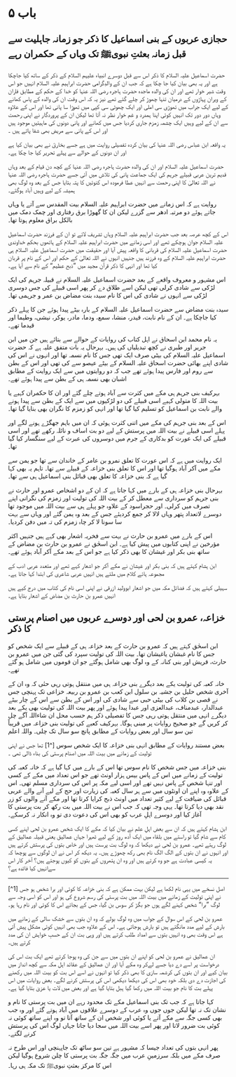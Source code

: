# باب ۵

## حجازی عربوں کے بنی اسماعیل کا ذکر جو زمانہ جاہلیت سے قبل زمانہ بعثتِ نبویﷺ تک وہاں کے حکمران رہے

حضرت اسماعیل علیہ السلام کا ذکر اس سے قبل دوسرے انبیاء علیہم السلام کے ذکر کے ساتھ کیا جاچکا ہے اور یہ بھی بیان کیا جا چکا ہے کہ جب ان کے والدِگرامی حضرت ابراہیم علیہ السلام انہیں جو اس وقت شیر خوار تھے اور ان کی والدہ ماجدہ حضرت ہاجرہ رضی اللہ عنہا کو خدا کے حکم کے مطابق فاران کے ویران پہاڑوں کے درمیان تنہا چھوڑ کر چلے گئے تھے نیز یہ کہ اس وقت ان کی والدہ کے پاس کھانے کے لیے ایک جراب میں تھوڑی سی املی اور ایک چھوٹی سی کپی میں تھوڑا سا پانی تھا اور اس کے علاوہ وہاں دور دور تک انہیں کوئی اپنا ہمدرد و غم خوار نظر نہ آتا تھا لیکن ان کے پروردگار نے اپنی رحمت سے ان کے لیے وہیں ایک چشمہ زمزم جاری کردیا جس میں کھانے اور پانی دونوں کی ماہیتیں موجود ہیں اور اس کے پانی سے مریض بھی شفا پاتے ہیں ۔

یہ واقعہ ابن عباس رضی اللہ عنہا کی بیان کردہ تفصیلی روایت میں ہے جسے بخاریؒ نے بھی بیان کیا ہے اور ان دونوں کے حوالے سے پہلے تحریر کیا جا چکا ہے۔

حضرت اسماعیل علیہ السلام اور ان کی والدہ حضرت ہاجرہ رضی اللہ عنہا کے کچھ دن قیام کے بعد وہاں قدیم ترین عربی قبیلے جرہم کی ایک جماعت پانی کی تلاش میں آئی جسے حضرت ہاجرہ رضی اللہ عنہا نے اللہ تعالیٰ کا اپنی رحمت سے انہیں عطا فرمودہ اس کنوئیں کا پتہ بتایا جس کے بعد وہ لوگ بھی ہمیشہ کے لیے وہیں آباد ہوگئے۔

روایت ہے کہ اس زمانے میں حضرت ابراہیم علیہ السلام بیت المقدس سے آتے یا وہاں جاتے ہوئے دو مرتبہ ادھر سے گزرے لیکن ان کا گھوڑا برق رفتاری اور چمک دمک میں بالکل براق معلوم ہوتا تھا۔

اس کے کچھ عرصہ بعد جب حضرت ابراہیم علیہ السلام وہاں تشریف لائے تو ان کے فرزند حضرت اسماعیل علیہ السلام جوان ہوچکے تھے اور اسی زمانے میں حضرت ابراہیم علیہ السلام کے ہاتھوں بحکمِ خداوندی حضرت اسماعیل علیہ السلام کی قربانی کا واقعہ پیش آیا اور حقیقت میں حضرت اسماعیل علیہ السلام ہی حضرت ابراہیم علیہ السلام کے وہ فرزند ہیں جنہیں انہوں نے اللہ تعالیٰ کے حکم اور اس کے نام پر قربان کیا تھا اور انہی کا ذکر قرآن مجید میں ”ذبح عظیم“ کے نام سے آیا ہے۔

اس مشہور و معروف واقعے کے بعد حضرت اسماعیل علیہ السلام نے قبیلہ جرہم کی ایک لڑکی سے شادی کرلی تھی لیکن اسے طلاق دے کر پھر اسی قبیلے کی جس دوسری لڑکی سے انہوں نے شادی کی اس کا نام سیدہ بنت مضاض بن عمر و جرہمی تھا۔

سیدہ بنت مضاض سے حضرت اسماعیل علیہ السلام کے بارہ بیٹے پیدا ہوئے جن کا پہلے ذکر کیا جاچکا ہے۔ ان کے نام نابت، قیدر، منشا، سمع، ودما، مادر، یوکر، نیشی، وطیما اور قیدما تھے۔

یہ نام محمد ابن اسحاق نے اہل کتاب کی روایات کے حوالے سے بتائے ہیں جن میں ابن جریر اور طبری نے کچھ تبدیلیاں کی ہیں۔ بہرحال یہ بات متفق علیہ ہے کہ حضرت اسماعیل علیہ السلام کی بیٹی صرف ایک تھی جس کا نام نسمہ تھا اور انہوں نے اس کی شادی اپنے بھائی حضرت اسحاق علیہ السلام کے بیٹے عیصو سے کی تھی اور اس کے بطن سے روم اور فارس پیدا ہوئے تھے جب کہ دو روایتوں میں سے ایک روایت کے مطابق اشبان بھی نسمہ ہی کے بطن سے پیدا ہوئے تھے۔

بہرکیف بنی جرہم ہی مکے میں کثرت سے آباد ہوتے چلے گئے اور ان کا حکمران کہیے یا بیت اللہ کا متولی کہیے اسی قبیلے کی دو لڑکیوں میں سے ایک کے بطن سے پیدا ہونے والے نابت بن اسماعیل کو تسلیم کیا گیا تھا اور انہی کو زمزم کا نگران بھی بنایا گیا تھا۔

اس کے بعد بنی جرہم کی مکے میں اتنی کثرت ہوئی کہ ان میں باہم جھگڑے ہونے لگے اور پہلے اسی قبیلے نے بیت اللہ میں پرستش کے لیے دو بت اساف و نائلہ رکھے تھے اور اسی قبیلے کی ایک عورت کو بدکاری کے جرم میں دوسروں کی عبرت کے لیے سنگسار کیا گیا تھا۔

ایک روایت میں ہے کہ اس عورت کا تعلق نمرو بن عامر کے خاندان سے تھا جو یمن سے مکے میں آکر آباد ہوگیا تھا اور اس کا تعلق بنی خزاعہ کے قبیلے سے تھا۔ تاہم یہ بھی کہا گیا ہے کہ بنی خزاعہ کا تعلق بھی قبائل بنی اسماعیل ہی سے تھا۔

بہرحال بنی خزاعہ ہی کے بارے میں کہا جاتا ہے کہ ان کے دو اشخاص عمرو اور حارث نے بنی جرہم کو سرداری سے معطل کر کے بیت اللہ کی تولیت اور زمزم کی نگرانی اپنے تصرف میں کرلی۔ اور حجراسود کے علاوہ جو پہلے ہی سے بیت اللہ میں موجود تھا دوسرے لاتعداد پتھر وہاں لالا کر جمع کردیئے جس کے بعد وہ یمن گئے اور وہاں سے بہت سا سونا لا کر چاہ زمزم کی تہ میں دفن کردیا۔

اس کے بارے میں عمرو بن حارث نے بہت سے فخریہ اشعار بھی کہے ہیں جنہیں اکثر مؤرخین نے اپنی کتابوں میں پیش کیا ہے۔ ابن اسحٰق نے عمرو بن حارث بن مضاض کے ساتھ بنی بکر اور غیشان کا بھی ذکر کیا ہے جو اس کے بعد مکے آکر آباد ہوئے تھے۔

ابن ہشام کہتے ہیں کہ بنی بکر اور غیشان نے مکے آکر جو اشعار کہے تھے اور متعدد عربی ادب کے مجموعہ ہائے کلام میں ملتے ہیں انہیں عربی شاعری کی ابتدا کہا جاتا ہے۔

سہیلی کہتے ہیں کہ فضائل مکہ میں جو اشعار ابوولید ازرقی نے اپنی اسی نام کی کتاب میں درج کیے ہیں انہیں عمرو بن حارث بن مضاض کے اشعار بتایا ہے۔

## خزاعہ، عمرو بن لحی اور دوسرے عربوں میں اصنام پرستی کا ذکر

ابن اسحٰق کہتے ہیں کہ عمرو بن حارث کے بعد خزاعہ ہی کے قبیلے سے ایک شخص کو جس کا نام غبشان یاغیشان تھا۔ بیت اللہ کی تولیت سپرد کی گئی جن میں عمرو بن حارث، قریش اور بنی کنانہ کے وہ لوگ بھی شامل ہوگئے جو ان قوموں میں شامل ہو گئے تھے۔

خانہ کعبہ کی تولیت یکے بعد دیگرے بنی خزاعہ ہی میں منتقل ہوتی رہی حتٰی کہ وہ ان کے آخری شخص حلیل بن جشیہ بن سلول ابن کعب بن عمرو بن ربیعہ خزاعی تک پہنچی جس نے قصی بن کلاب کی بیٹی حبی سے شادی کی اور اس کے بطن سے اس کے چار بیٹے عبدالدار، عبدمناف، عبدالعزی اور عبدا پیدا ہوئے اور پھر بیت اللہ کی تولیت بھی یکے بعد دیگرے انہی میں منتقل ہوتی رہی جس کا تفصیلی ذکر ہم حسب محل ان شاءاللہ آگے چل کر کریں گے جو صحیح روایات پر مبنی ہوگا۔ بہرکیف کعبے کی تولیت بنی خزاعہ میں قریباً تین سو سال اور بعض روایات کے مطابق پانچ سو سال تک چلی۔ واللہ اعلم

بعض مستند روایات کے مطابق انہی بنی خزاعہ کا ایک شخص سوس [^1] تھا جس نے اپنی تولیت کے زمانے میں بیت اللہ میں اصنام پرستی کی بناء ڈالی تھی ۔

بنی خزاعہ میں جس شخص کا نام سوس تھا اس کے بارے میں کہا گیا ہے کہ خانہ کعبہ کی تولیت کے زمانے میں اس کے پاس بیس ہزار اونٹ تھے جو اس تعداد میں مکے کے کسی اور تنہا شخص کے پاس نہیں تھے اور اسی لیے مکہ پر اس کی سرداری مسلم تھی۔ اس کے علاوہ وہ اپنے ان اونٹوں میں سے ہر سال کعبہ کی زیارت اور حج کے لیے آنے والے عربی قبائل کی ضیافت کے لیے کثیر تعداد میں اونٹ ذبح کرایا کرتا تھا اور مکے آنے والوں کو زر نقد بھی دیا کرتا تھا۔ یہی وجہ تھی کہ جب اس نے بیت اللہ میں بت رکھ کر بت پرستی کا آغاز کیا اور دوسرے اہلِ عرب کو بھی اس کی دعوت دی تو وہ انکار نہ کرسکے۔

ابن ہشام کہتے ہیں کہ ان سے بعض اہلِ علم نے بیان کیا کہ مکے کا ایک شخص عمرو بن لحی اپنے کسی کام سے شام گیا تو راستے میں بلقاء میں ایک آدھ روز کے لیے ٹھہرا جہاں عمالیق یعنی قبیلہ عمالیق کے لوگ رہتے تھے۔ عمرو بن لحی نے دیکھا کہ وہ لوگ بت پرست ہیں اور خاص بتوں کی پرستش کرتے ہیں اور انہوں نے ان بتوں کے الگ الگ نام بھی رکھ چھوڑے ہیں۔ یہ دیکھ کر اس نے ان لوگوں سے پوچھا کہ یہ کیسی عبادت ہے جو وہ کرتے ہیں اور وہ ان پتھروں کے بتوں کو کیوں پوجتے ہیں؟ آخر کار اس سےانہیں کیا فائدہ ہے؟

---

[^1] اصل نسخے میں یہی نام لکھا ہے لیکن بہت ممکن ہے کہ بنی خزاعہ کا کوئی اور برا شخص ہو جس نے اپنی تولیت کے زمانے میں بیت اللہ میں بت پرستی کی رسم شروع کی ہو اور اس کو اسی وجہ سے لوگ ”برا“ شخص کہنے لگے ہوں جو بگڑ کر سوس بن گیا، جس کے بجائے اس کا کوئی اور نام رہا ہو۔

عمرو بن لحی کے اس سوال کے جواب میں وہ لوگ بولے کہ وہ ان بتوں سے خشک سالی کے زمانے میں بارش کے لیے مدد مانگتے ہیں تو بارش ہوجاتی ہے۔ اس کے علاوہ جب بھی انہیں کوئی مشکل پیش آتی ہے اس وقت بھی وہ انہیں بتوں سے امداد طلب کرتے ہیں اور وہی بت ان کے حسبِ خواہش ان کی مدد کرتے ہیں۔

ان عمالیق نے عمرو بن لحی کو اپنے ان بتوں میں سے جن کی وہ پوجا کرتے تھے ایک بت اس کی درخواست پر اسے دے دیا جسے لےکر وہ مکے آیا اور ان عمالیق کے عقائد اہل مکہ سے کچھ انداز میں بیان کیے اور ان بتوں کی کرشمہ سازی کا بھی ذکر کیا تو انہوں نے اسے اس بت کو بیت اللہ میں رکھنے کی اجازت دے دی بلکہ خود بھی اس کی دیکھا دیکھی اس کی پرستش کرنے لگے۔ بعض روایات میں اس پہلے بت کا نام جو بیت اللہ میں رکھا گیا ہبل بتایا گیا ہے اور بعض میں لات یا عزیٰ بتایا گیا ہے۔

کہا جاتا ہے کہ جب تک بنی اسماعیل مکے تک محدود رہے ان میں بت پرستی کا نام و نشان تک نہ تھا لیکن جوں جوں وہ عرب کے دوسرے علاقوں میں آباد ہوتے گئے اور وہ جب بھی کسی جگہ سے مکے آتے یا کوئی اور شخص ان کے ساتھ آتا تو وہ اپنے ساتھ کوئی نہ کوئی بت ضرور لاتا اور پھر اسے بیت اللہ میں سجا دیا جاتا جہاں لوگ اس کی پرستش کرنے لگتے۔

پھر انہی بتوں کی تعداد جیسا کہ مشہور ہے تین سو ساٹھ تک جاپہنچی اور اس طرح نہ صرف مکے میں بلکہ سرزمینِ عرب میں جگہ جگہ بت پرستی کا چلن شروع ہوگیا لیکن اس کا مرکز بعثتِ نبویﷺ تک مکہ ہی رہا۔
